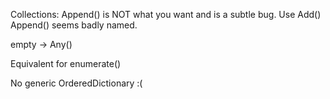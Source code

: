 Collections: Append() is NOT what you want and is a subtle bug.  Use Add()
Append() seems badly named.

empty -> Any() 

Equivalent for enumerate()

No generic OrderedDictionary :(

